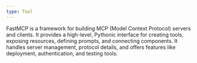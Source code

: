 ```yaml
---
type: Tool
---
```


FastMCP is a framework for building MCP (Model Context Protocol) servers and clients. It provides a high-level, Pythonic interface for creating tools, exposing resources, defining prompts, and connecting components. It handles server management, protocol details, and offers features like deployment, authentication, and testing tools.